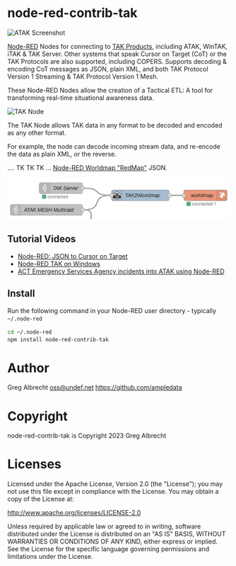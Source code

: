 # node-red-contrib-tak

![ATAK Screenshot](https://github.com/ampledata/node-red-contrib-tak/raw/main/docs/nr_atak_screenshot-x-25.png)

[Node-RED](https://www.nodered.org) Nodes for connecting to [TAK Products](https://tak.gov), including ATAK, WinTAK, iTAK & TAK Server. Other systems that speak Cursor on Target (CoT) or the TAK Protocols are also supported, including COPERS. Supports decoding & encoding CoT messages as JSON, plain XML, and both TAK Protocol Version 1 Streaming & TAK Protocol Version 1 Mesh.

These Node-RED Nodes allow the creation of a Tactical ETL: A tool for transforming real-time situational 
awareness data.

![TAK Node](https://github.com/ampledata/node-red-contrib-tak/raw/main/docs/tak_node.png)

The TAK Node allows TAK data in any format to be decoded and encoded as any other format. 

For example, the node can decode incoming stream data, and re-encode the data as plain XML, or 
the reverse.


.... TK TK TK ...
 [Node-RED Worldmap "RedMap"](https://github.com/dceejay/RedMap) JSON.

![TAK2Worldmap in a Node-RED Flow](https://github.com/ampledata/node-red-contrib-tak/raw/main/docs/flow.png)

## Tutorial Videos

* [Node-RED: JSON to Cursor on Target](https://www.youtube.com/watch?v=5i-y3Nc01Hs)
* [Node-RED TAK on Windows](https://www.youtube.com/watch?v=1mHphHhX4lk)
* [ACT Emergency Services Agency incidents into ATAK using Node-RED](https://www.youtube.com/watch?v=1xDQmRZAtFo)

## Install

Run the following command in your Node-RED user directory - typically `~/.node-red`

```bash
cd ~/.node-red
npm install node-red-contrib-tak
```


# Author

Greg Albrecht <oss@undef.net> https://github.com/ampledata


# Copyright

node-red-contrib-tak is Copyright 2023 Greg Albrecht


# Licenses

Licensed under the Apache License, Version 2.0 (the "License");
you may not use this file except in compliance with the License.
You may obtain a copy of the License at:

http://www.apache.org/licenses/LICENSE-2.0

Unless required by applicable law or agreed to in writing, software
distributed under the License is distributed on an "AS IS" BASIS,
WITHOUT WARRANTIES OR CONDITIONS OF ANY KIND, either express or implied.
See the License for the specific language governing permissions and
limitations under the License.